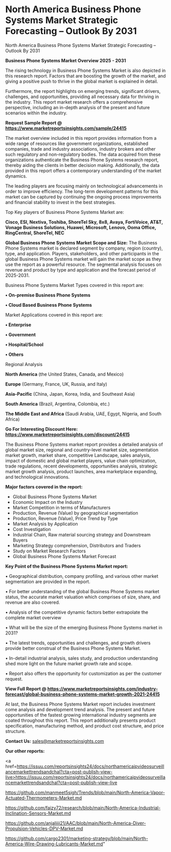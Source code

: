 # North America Business Phone Systems Market Strategic Forecasting – Outlook By 2031
North America Business Phone Systems Market Strategic Forecasting – Outlook By 2031

<Strong> Business Phone Systems Market Overview 2025 - 2031</strong>

The rising technology in Business Phone Systems Market is also depicted in this research report. Factors that are boosting the growth of the market, and giving a positive push to thrive in the global market is explained in detail.

Furthermore, the report highlights on emerging trends, significant drivers, challenges, and opportunities, providing all necessary data for thriving in the industry. This report market research offers a comprehensive perspective, including an in-depth analysis of the present and future scenarios within the industry.

<strong>Request Sample Report @ <a href=https://www.marketreportsinsights.com/sample/24415>https://www.marketreportsinsights.com/sample/24415</a></strong>

The market overview included in this report provides information from a wide range of resources like government organizations, established companies, trade and industry associations, industry brokers and other such regulatory and non-regulatory bodies. The data acquired from these organizations authenticate the Business Phone Systems research report, thereby aiding the clients in better decision making. Additionally, the data provided in this report offers a contemporary understanding of the market dynamics.

The leading players are focusing mainly on technological advancements in order to improve efficiency. The long-term development patterns for this market can be captured by continuing the ongoing process improvements and financial stability to invest in the best strategies.

Top Key players of Business Phone Systems Market are:

<strong>Cisco, ESI, Nextiva, Toshiba, ShoreTel Sky, 8x8, Avaya, FortiVoice, AT&T, Vonage Business Solutions, Huawei, Microsoft, Lenovo, Ooma Office, RingCentral, ShoreTel, NEC</strong>

<strong><b>Global Business Phone Systems Market Scope and Size:</b></strong>
The Business Phone Systems market is declared segment by company, region (country), type, and application. Players, stakeholders, and other participants in the global Business Phone Systems market will gain the market scope as they use the report as a powerful resource. The segmental analysis focuses on revenue and product by type and application and the forecast period of 2025-2031.

Business Phone Systems Market Types covered in this report are:

<strong>• On-premise Business Phone Systems

• Cloud Based Business Phone Systems</strong>

Market Applications covered in this report are:

<strong>• Enterprise

• Government

• Hospital/School

• Others</strong> 

Regional Analysis

<strong>North America</strong> (the United States, Canada, and Mexico)

<strong>Europe</strong> (Germany, France, UK, Russia, and Italy)

<strong>Asia-Pacific</strong> (China, Japan, Korea, India, and Southeast Asia)

<strong>South America</strong> (Brazil, Argentina, Colombia, etc.)

<strong>The Middle East and Africa</strong> (Saudi Arabia, UAE, Egypt, Nigeria, and South Africa)

<strong>Go For Interesting Discount Here: <a href=https://www.marketreportsinsights.com/discount/24415>https://www.marketreportsinsights.com/discount/24415</a></strong>

The Business Phone Systems market report provides a detailed analysis of global market size, regional and country-level market size, segmentation market growth, market share, competitive Landscape, sales analysis, impact of domestic and global market players, value chain optimization, trade regulations, recent developments, opportunities analysis, strategic market growth analysis, product launches, area marketplace expanding, and technological innovations.

<strong><b>Major factors covered in the report:</b></strong>
<ul>
  <li>Global Business Phone Systems Market </li>
  <li>Economic Impact on the Industry</li>
  <li>Market Competition in terms of Manufacturers</li>
  <li>Production, Revenue (Value) by geographical segmentation</li>
  <li>Production, Revenue (Value), Price Trend by Type</li>
  <li>Market Analysis by Application</li>
  <li>Cost Investigation</li>
  <li>Industrial Chain, Raw material sourcing strategy and Downstream Buyers</li>
  <li>Marketing Strategy comprehension, Distributors and Traders</li>
  <li>Study on Market Research Factors</li>
  <li>Global Business Phone Systems Market Forecast</li>
</ul>

<strong><b>Key Point of the Business Phone Systems Market report:</b></strong>

• Geographical distribution, company profiling, and various other market segmentation are provided in the report.

• For better understanding of the global Business Phone Systems market status, the accurate market valuation which comprises of size, share, and revenue are also covered.

• Analysis of the competitive dynamic factors better extrapolate the complete market overview

• What will be the size of the emerging Business Phone Systems market in 2031?

• The latest trends, opportunities and challenges, and growth drivers provide better construal of the Business Phone Systems Market.

• In-detail industrial analysis, sales study, and production understanding shed more light on the future market growth rate and scope.

• Report also offers the opportunity for customization as per the customer request.

<strong><b>View Full Report @ <a href=https://www.marketreportsinsights.com/industry-forecast/global-business-phone-systems-market-growth-2021-24415>https://www.marketreportsinsights.com/industry-forecast/global-business-phone-systems-market-growth-2021-24415</a></b></strong>


At last, the Business Phone Systems Market report includes investment come analysis and development trend analysis. The present and future opportunities of the fastest growing international industry segments are coated throughout this report. This report additionally presents product specification, manufacturing method, and product cost structure, and price structure.

<strong>Contact Us:</strong>
sales@marketreportsinsights.com

<strong>Our other reports:</strong>

<a href=https://issuu.com/reportsinsights24/docs/northamericaipvideosurveillancemarkettrendsandchal?cta=post-publish-view-live>https://issuu.com/reportsinsights24/docs/northamericaipvideosurveillancemarkettrendsandchal?cta=post-publish-view-live</a>

<a href=https://github.com/manmeet5sigh/Trends/blob/main/North-America-Vapor-Actuated-Thermometers-Market.md>https://github.com/manmeet5sigh/Trends/blob/main/North-America-Vapor-Actuated-Thermometers-Market.md</a>

<a href=https://github.com/faizy72/research/blob/main/North-America-Industrial-Inclination-Sensors-Market.md>https://github.com/faizy72/research/blob/main/North-America-Industrial-Inclination-Sensors-Market.md</a>

<a href=https://github.com/anjaliiii21/AAC/blob/main/North-America-Diver-Propulsion-Vehicles-DPV-Market.md>https://github.com/anjaliiii21/AAC/blob/main/North-America-Diver-Propulsion-Vehicles-DPV-Market.md</a>

<a href=https://github.com/cargo2301/marketing-strategy/blob/main/North-America-Wire-Drawing-Lubricants-Market.md>https://github.com/cargo2301/marketing-strategy/blob/main/North-America-Wire-Drawing-Lubricants-Market.md</a>"
